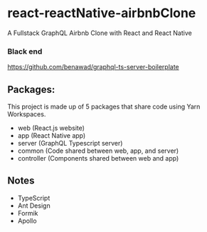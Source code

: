 # react-reactNative-airbnbClone

A Fullstack GraphQL Airbnb Clone with React and React Native

### Black end

https://github.com/benawad/graphql-ts-server-boilerplate

## Packages:

This project is made up of 5 packages that share code using Yarn Workspaces.

- web (React.js website)
- app (React Native app)
- server (GraphQL Typescript server)
- common (Code shared between web, app, and server)
- controller (Components shared between web and app)

## Notes

- TypeScript
- Ant Design
- Formik
- Apollo
